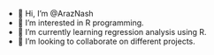 - 👋 Hi, I’m @ArazNash
- 👀 I’m interested in R programming.
- 🌱 I’m currently learning regression analysis using R.
- 💞️ I’m looking to collaborate on different projects.

<!---
ArazNash/ArazNash is a ✨ special ✨ repository because its `README.md` (this file) appears on your GitHub profile.
You can click the Preview link to take a look at your changes.
--->
